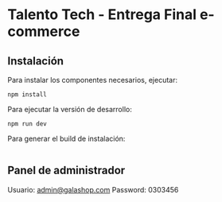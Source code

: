 # Talento Tech - Entrega Final e-commerce

## Instalación
Para instalar los componentes necesarios, ejecutar:  
```
npm install
```
Para ejecutar la versión de desarrollo:  
```
npm run dev
```
Para generar el build de instalación:  
```

```

## Panel de administrador
Usuario: admin@galashop.com
Password: 0303456
